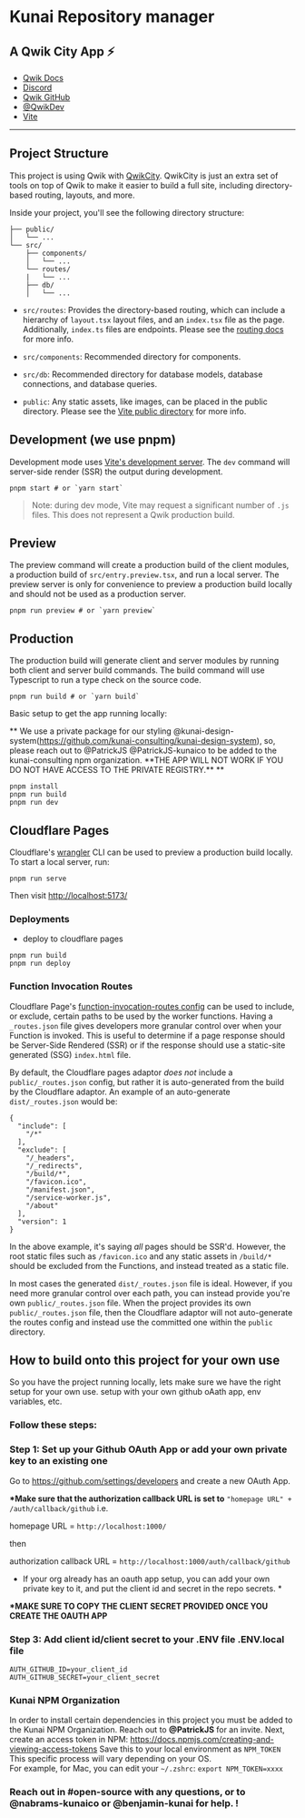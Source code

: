 # Kunai Repository manager

## A Qwik City App ⚡️

- [Qwik Docs](https://qwik.dev/)
- [Discord](https://qwik.dev/chat)
- [Qwik GitHub](https://github.com/QwikDev/qwik)
- [@QwikDev](https://twitter.com/QwikDev)
- [Vite](https://vitejs.dev/)

---

## Project Structure

This project is using Qwik with [QwikCity](https://qwik.dev/qwikcity/overview/). QwikCity is just an extra set of tools on top of Qwik to make it easier to build a full site, including directory-based routing, layouts, and more.

Inside your project, you'll see the following directory structure:

```
├── public/
│   └── ...
└── src/
    ├── components/
    │   └── ...
    └── routes/
    |   └── ...
    ├── db/
    │   └── ...
```

- `src/routes`: Provides the directory-based routing, which can include a hierarchy of `layout.tsx` layout files, and an `index.tsx` file as the page. Additionally, `index.ts` files are endpoints. Please see the [routing docs](https://qwik.dev/qwikcity/routing/overview/) for more info.

- `src/components`: Recommended directory for components.

- `src/db`: Recommended directory for database models, database connections, and database queries.

- `public`: Any static assets, like images, can be placed in the public directory. Please see the [Vite public directory](https://vitejs.dev/guide/assets.html#the-public-directory) for more info.

## Development (we use pnpm)

Development mode uses [Vite's development server](https://vitejs.dev/). The `dev` command will server-side render (SSR) the output during development.

```shell
pnpm start # or `yarn start`
```

> Note: during dev mode, Vite may request a significant number of `.js` files. This does not represent a Qwik production build.

## Preview

The preview command will create a production build of the client modules, a production build of `src/entry.preview.tsx`, and run a local server. The preview server is only for convenience to preview a production build locally and should not be used as a production server.

```shell
pnpm run preview # or `yarn preview`
```

## Production

The production build will generate client and server modules by running both client and server build commands. The build command will use Typescript to run a type check on the source code.

```shell
pnpm run build # or `yarn build`
```

Basic setup to get the app running locally:

** We use a private package for our styling @kunai-design-system(https://github.com/kunai-consulting/kunai-design-system), so, please reach out to @PatrickJS @PatrickJS-kunaico to be added to the kunai-consulting npm organization. **THE APP WILL NOT WORK IF YOU DO NOT HAVE ACCESS TO THE PRIVATE REGISTRY.\*\* \*\*

```
pnpm install
pnpm run build
pnpm run dev
```

## Cloudflare Pages

Cloudflare's [wrangler](https://github.com/cloudflare/wrangler) CLI can be used to preview a production build locally. To start a local server, run:

```
pnpm run serve
```

Then visit [http://localhost:5173/](http://localhost:5173/)

### Deployments

- deploy to cloudflare pages

```
pnpm run build
pnpm run deploy
```

### Function Invocation Routes

Cloudflare Page's [function-invocation-routes config](https://developers.cloudflare.com/pages/platform/functions/routing/#functions-invocation-routes) can be used to include, or exclude, certain paths to be used by the worker functions. Having a `_routes.json` file gives developers more granular control over when your Function is invoked.
This is useful to determine if a page response should be Server-Side Rendered (SSR) or if the response should use a static-site generated (SSG) `index.html` file.

By default, the Cloudflare pages adaptor _does not_ include a `public/_routes.json` config, but rather it is auto-generated from the build by the Cloudflare adaptor. An example of an auto-generate `dist/_routes.json` would be:

```
{
  "include": [
    "/*"
  ],
  "exclude": [
    "/_headers",
    "/_redirects",
    "/build/*",
    "/favicon.ico",
    "/manifest.json",
    "/service-worker.js",
    "/about"
  ],
  "version": 1
}
```

In the above example, it's saying _all_ pages should be SSR'd. However, the root static files such as `/favicon.ico` and any static assets in `/build/*` should be excluded from the Functions, and instead treated as a static file.

In most cases the generated `dist/_routes.json` file is ideal. However, if you need more granular control over each path, you can instead provide you're own `public/_routes.json` file. When the project provides its own `public/_routes.json` file, then the Cloudflare adaptor will not auto-generate the routes config and instead use the committed one within the `public` directory.

## How to build onto this project for your own use

So you have the project running locally,
lets make sure we have the right setup for your own use.
setup with your own github oAath app, env variables, etc.

### Follow these steps:

### Step 1: Set up your Github OAuth App or add your own private key to an existing one

Go to https://github.com/settings/developers and create a new OAuth App.

**\*Make sure that the authorization callback URL is set to** `"homepage URL" + /auth/callback/github` i.e.

homepage URL = `http://localhost:1000/`

then

authorization callback URL = `http://localhost:1000/auth/callback/github`

- If your org already has an oauth app setup, you can add your own private key to it, and put the client id and secret in the repo secrets. \*

**\*MAKE SURE TO COPY THE CLIENT SECRET PROVIDED ONCE YOU CREATE THE OAUTH APP**

### Step 3: Add client id/client secret to your .ENV file .ENV.local file

```
AUTH_GITHUB_ID=your_client_id
AUTH_GITHUB_SECRET=your_client_secret
```

### Kunai NPM Organization

In order to install certain dependencies in this project you must be added to the Kunai NPM Organization. Reach out to **@PatrickJS** for an invite.
Next, create an access token in NPM: https://docs.npmjs.com/creating-and-viewing-access-tokens
Save this to your local environment as `NPM_TOKEN`
This specific process will vary depending on your OS.  
For example, for Mac, you can edit your `~/.zshrc`: `export NPM_TOKEN=xxxx`

### Reach out in #open-source with any questions, or to @nabrams-kunaico or @benjamin-kunai for help. !
